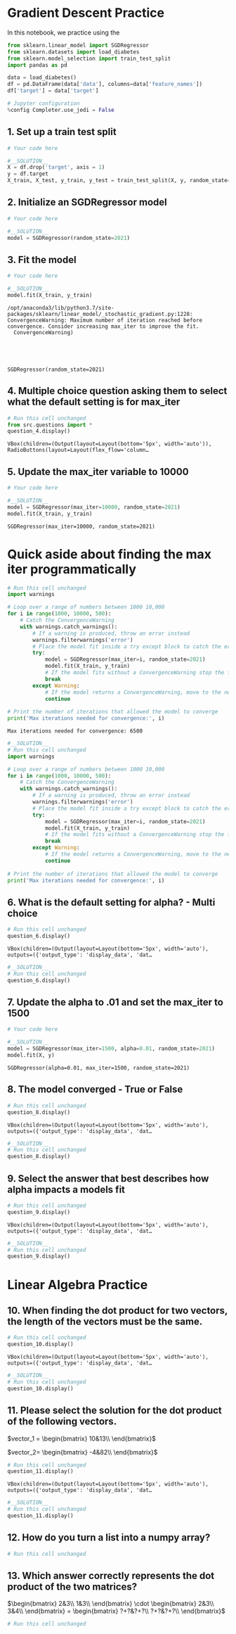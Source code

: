 # Gradient Descent Practice

In this notebook, we practice using the 


```python
from sklearn.linear_model import SGDRegressor
from sklearn.datasets import load_diabetes
from sklearn.model_selection import train_test_split
import pandas as pd

data = load_diabetes()
df = pd.DataFrame(data['data'], columns=data['feature_names'])
df['target'] = data['target']

# Jupyter configuration
%config Completer.use_jedi = False
```

## 1. Set up a train test split


```python
# Your code here
```


```python
#__SOLUTION__
X = df.drop('target', axis = 1)
y = df.target
X_train, X_test, y_train, y_test = train_test_split(X, y, random_state=2021)
```

## 2. Initialize an SGDRegressor model


```python
# Your code here
```


```python
#__SOLUTION__
model = SGDRegressor(random_state=2021)
```

## 3. Fit the model


```python
# Your code here
```


```python
#__SOLUTION__
model.fit(X_train, y_train)
```

    /opt/anaconda3/lib/python3.7/site-packages/sklearn/linear_model/_stochastic_gradient.py:1228: ConvergenceWarning: Maximum number of iteration reached before convergence. Consider increasing max_iter to improve the fit.
      ConvergenceWarning)





    SGDRegressor(random_state=2021)



## 4. Multiple choice question asking them to select what the default setting is for max_iter


```python
# Run this cell unchanged
from src.questions import *
question_4.display()
```


    VBox(children=(Output(layout=Layout(bottom='5px', width='auto')), RadioButtons(layout=Layout(flex_flow='column…


## 5. Update the max_iter variable to 10000


```python
# Your code here
```


```python
#__SOLUTION__
model = SGDRegressor(max_iter=10000, random_state=2021)
model.fit(X_train, y_train)
```




    SGDRegressor(max_iter=10000, random_state=2021)



# Quick aside about finding the max iter programmatically


```python
# Run this cell unchanged
import warnings

# Loop over a range of numbers between 1000 10,000
for i in range(1000, 10000, 500):
    # Catch the ConvergenceWarning
    with warnings.catch_warnings():
        # If a warning is produced, throw an error instead
        warnings.filterwarnings('error')
        # Place the model fit inside a try except block to catch the error
        try:
            model = SGDRegressor(max_iter=i, random_state=2021)
            model.fit(X_train, y_train)
            # If the model fits without a ConvergenceWarning stop the for loop
            break
        except Warning:
            # If the model returns a ConvergenceWarning, move to the next iteration.
            continue
            
# Print the number of iterations that allowed the model to converge
print('Max iterations needed for convergence:', i)
```

    Max iterations needed for convergence: 6500



```python
#__SOLUTION__
# Run this cell unchanged
import warnings

# Loop over a range of numbers between 1000 10,000
for i in range(1000, 10000, 500):
    # Catch the ConvergenceWarning
    with warnings.catch_warnings():
        # If a warning is produced, throw an error instead
        warnings.filterwarnings('error')
        # Place the model fit inside a try except block to catch the error
        try:
            model = SGDRegressor(max_iter=i, random_state=2021)
            model.fit(X_train, y_train)
            # If the model fits without a ConvergenceWarning stop the for loop
            break
        except Warning:
            # If the model returns a ConvergenceWarning, move to the next iteration.
            continue
            
# Print the number of iterations that allowed the model to converge
print('Max iterations needed for convergence:', i)
```

## 6. What is the default setting for alpha? - Multi choice


```python
# Run this cell unchanged
question_6.display()
```


    VBox(children=(Output(layout=Layout(bottom='5px', width='auto'), outputs=({'output_type': 'display_data', 'dat…



```python
#__SOLUTION__
# Run this cell unchanged
question_6.display()
```

## 7. Update the alpha to .01 and set the max_iter to 1500


```python
# Your code here
```


```python
#__SOLUTION__
model = SGDRegressor(max_iter=1500, alpha=0.01, random_state=2021)
model.fit(X, y)
```




    SGDRegressor(alpha=0.01, max_iter=1500, random_state=2021)



## 8. The model converged - True or False


```python
# Run this cell unchanged
question_8.display()
```


    VBox(children=(Output(layout=Layout(bottom='5px', width='auto'), outputs=({'output_type': 'display_data', 'dat…



```python
#__SOLUTION__
# Run this cell unchanged
question_8.display()
```

## 9. Select the answer that best describes how alpha impacts a models fit


```python
# Run this cell unchanged
question_9.display()
```


    VBox(children=(Output(layout=Layout(bottom='5px', width='auto'), outputs=({'output_type': 'display_data', 'dat…



```python
#__SOLUTION__
# Run this cell unchanged
question_9.display()
```

# Linear Algebra Practice

## 10. When finding the dot product for two vectors, the length of the vectors must be the same.


```python
# Run this cell unchanged
question_10.display()
```


    VBox(children=(Output(layout=Layout(bottom='5px', width='auto'), outputs=({'output_type': 'display_data', 'dat…



```python
#__SOLUTION__
# Run this cell unchanged
question_10.display()
```

## 11. Please select the solution for the dot product of the following vectors.

$vector_1 = \begin{bmatrix} 10&13\\ \end{bmatrix}$

$vector_2= \begin{bmatrix} -4&82\\ \end{bmatrix}$



```python
# Run this cell unchanged
question_11.display()
```


    VBox(children=(Output(layout=Layout(bottom='5px', width='auto'), outputs=({'output_type': 'display_data', 'dat…



```python
#__SOLUTION__
# Run this cell unchanged
question_11.display()
```

## 12. How do you turn a list into a numpy array?


```python
# Run this cell unchanged
```

## 13. Which answer correctly represents the  dot product of the two matrices?



$\begin{bmatrix} 2&3\\ 1&3\\ \end{bmatrix} \cdot \begin{bmatrix} 2&3\\ 3&4\\ \end{bmatrix} = \begin{bmatrix} ?+?&?+?\\ ?+?&?+?\\ \end{bmatrix}$


```python
# Run this cell unchanged
```

